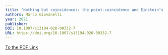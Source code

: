 ```yaml
---
title: "Nothing but coincidences: the point-coincidence and Einstein’s struggle with the meaning of coordinates in physics"
authors: Marco Giovanelli
year: 2021
publisher: 
DOI: 10.1007/s13194-020-00332-7
URL: https://doi.org/10.1007/s13194-020-00332-7
---
```


[To the PDF Link](https://link.springer.com/content/pdf/10.1007/s13194-020-00332-7.pdf)